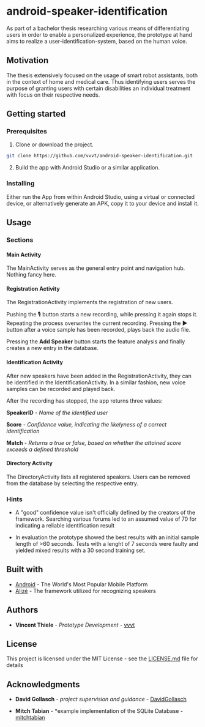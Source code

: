 # android-speaker-identification

As part of a bachelor thesis researching various means of differentiating users in order to enable a personalized experience, the prototype at hand aims to realize a user-identification-system, based on the human voice.

## Motivation

The thesis extensively focused on the usage of smart robot assistants, both in the context of home and medical care. Thus identifying users serves the purpose of granting users with certain disabilities an individual treatment with focus on their respective needs.

## Getting started

### Prerequisites

1. Clone or download the project.

```bash
git clone https://github.com/vvvt/android-speaker-identification.git
```

2. Build the app with Android Studio or a similar application.

### Installing

Either run the App from within Android Studio, using a virtual or connected device, or alternatively generate an APK, copy it to your device and install it.

## Usage

### Sections

#### Main Activity

The MainActivity serves as the general entry point and navigation hub. Nothing fancy here.

#### Registration Activity
The RegistrationActivity implements the registration of new users.

Pushing the &#127897; button starts a new recording, while pressing it again stops it. Repeating the process overwrites the current recording. Pressing the :arrow_forward: button after a voice sample has been recorded, plays back the audio file.

Pressing the **Add Speaker** button starts the feature analysis and finally creates a new entry in the database.

#### Identification Activity
After new speakers have been added in the RegistrationActivity, they can be identified in the IdentificationActivity. In a similar fashion, new voice samples can be recorded and played back.

After the recording has stopped, the app returns three values:

**SpeakerID** - *Name of the identified user*

**Score** - *Confidence value, indicating the likelyness of a correct identification*

**Match** - *Returns a true or false, based on whether the attained score exceeds a defined threshold*

#### Directory Activity
The DirectoryActivity lists all registered speakers. Users can be removed from the database by selecting the respective entry.

### Hints

* A "good" confidence value isn't officially defined by the creators of the framework. Searching various forums led to an assumed value of 70 for indicating a reliable identification result

* In evaluation the prototype showed the best results with an initial sample length of >60 seconds. Tests with a lenght of 7 seconds were faulty and yielded mixed results with a 30 second training set.

## Built with

* [Android](https://www.android.com/) - The World's Most Popular Mobile Platform
* [Alizé](https://github.com/ALIZE-Speaker-Recognition/android-alize) - The framework utilized for recognizing speakers

## Authors

* **Vincent Thiele** - *Prototype Development* - [vvvt](https://github.com/vvvt)

## License

This project is licensed under the MIT License - see the [LICENSE.md](LICENSE.md) file for details

## Acknowledgments

* **David Gollasch** - *project supervision and guidance* - [DavidGollasch](https://github.com/DavidGollasch)

* **Mitch Tabian** - *example implementation of the SQLite Database - [mitchtabian](https://github.com/mitchtabian)
